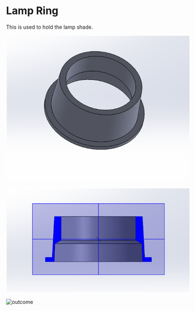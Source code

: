 # Lamp Ring

This is used to hold the lamp shade.

![r](image.png)

![section view](image-1.png)

![outcome](image-2.png)